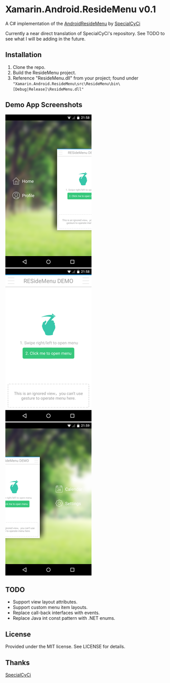 # Xamarin.Android.ResideMenu v0.1
A C# implementation of the [AndroidResideMenu](https://github.com/SpecialCyCi/AndroidResideMenu) by [SpecialCyCi](https://github.com/SpecialCyCi)

Currently a near direct translation of SpecialCyCi's repository. See TODO to see what I will be adding in the future.

## Installation ##

1. Clone the repo.
2. Build the ResideMenu project.
3. Reference "ResideMenu.dll" from your project; found under `"Xamarin.Android.ResideMenu\src\ResideMenu\bin\[Debug|Release]\ResideMenu.dll"`

## Demo App Screenshots ##

![MenuLeft](docs/Screenshots/MenuLeft.png)
![NoMenu](docs/Screenshots/NoMenu.png)
![MenuRight](docs/Screenshots/MenuRight.png)

## TODO ##

* Support view layout attributes.
* Support custom menu item layouts.
* Replace call-back interfaces with events.
* Replace Java int const pattern with .NET enums.

## License ##
Provided under the MIT license. See LICENSE for details.

## Thanks ##
[SpecialCyCi](https://github.com/SpecialCyCi)